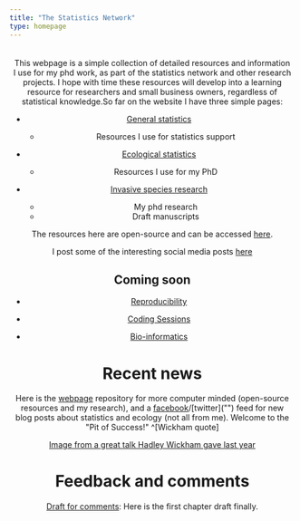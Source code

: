 ```yaml
---
title: "The Statistics Network"
type: homepage
---
```


<head>
<div class="banner" style="padding:5px; text-align:center;">
<div class="banner-content">
<p>This webpage is a simple collection of detailed resources and information I use for my phd work, as part of the statistics network and other research projects.  I hope with time these resources will develop into a learning resource for researchers and small business owners, regardless of statistical knowledge.So far on the website I have three simple pages:

- [General statistics]("")
    - Resources I use for statistics support

- [Ecological statistics]("")
    - Resources I use for my PhD

- [Invasive species research]("")
    - My phd research
    - Draft manuscripts</p>
    
<p>The resources here are open-source and can be accessed <a href="https://github.com/davan690/" class="btn btn-primary">here</a>.</p>
<p>I post some of the interesting social media posts <a href="https://www.facebook.com/StatisticsNetwork/" class="btn btn-primary">here</a></p>
</head>

## Coming soon

- [Reproducibility]("")

- [Coding Sessions]("")

- [Bio-informatics]("")

# Recent news

Here is the [webpage]("https://github.com/davan690/davan690.github.io/") repository for more computer minded (open-source resources and my research), and a [facebook]("https://www.facebook.com/StatisticsNetwork/")/[twitter]("") feed for new blog posts about statistics and ecology (not all from me). Welcome to the "Pit of Success!" ^[Wickham quote]

[Image from a great talk Hadley Wickham gave last year]("")

# Feedback and comments

[Draft for comments](): Here is the first chapter draft finally.